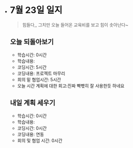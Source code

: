- # 7월 23일 일지

  > 힘들다,, 그치만 오늘 들어온 교육비를 보고 힘이 솟아난다~

  

  ## 오늘 되돌아보기

  - 학습시간: 0시간

  * 학습내용: 
  * 코딩시간: 5시간
  * 코딩내용: 프로젝트 마무리
  * 희의 밑 협업시간: 5시간
  * 오늘 시간 계획에 대한 회고:진짜 빡빣히 잘 사용한듯 하네요

  

  

  ## 내일 계획 세우기

  - 학습시간: 0시간
  - 학습내용: 
  - 코딩시간: 0시간
  - 코딩내용: 연동 
  - 회의 및 협업 시간: 0시간